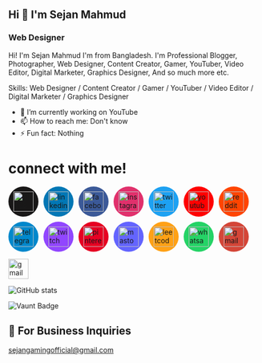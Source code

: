 ## Hi 👋 I'm Sejan Mahmud 
### Web Designer

Hi! I'm Sejan Mahmud I'm from Bangladesh. I'm Professional Blogger, Photographer, Web Designer, Content Creator, Gamer, YouTuber, Video Editor, Digital Marketer, Graphics Designer, And so much more etc.

Skills: Web Designer / Content Creator / Gamer / YouTuber / Video Editor / Digital Marketer / Graphics Designer

- 🔭 I’m currently working on YouTube 
- 📫 How to reach me: Don't know 
- ⚡ Fun fact: Nothing 

# connect with me!

<div style="display: flex; flex-wrap: wrap; gap: 10px;">
  <a href="https://github.com/Sejanmahmudofficial" target="_blank" style="border-radius: 50%; background-color: #181717; padding: 10px;">
    <img src="https://cdn.jsdelivr.net/npm/simple-icons@3.0.1/icons/github.svg" width="40" height="40" alt="github logo" />
  </a>
  <a href="https://www.linkedin.com/in/sejanmahmudofficial/" target="_blank" style="border-radius: 50%; background-color: #0077b5; padding: 10px;">
    <img src="https://cdn.jsdelivr.net/npm/simple-icons@3.0.1/icons/linkedin.svg" width="40" height="40" alt="linkedin logo" />
  </a>
  <a href="https://www.facebook.com/SejanMahmudOfficial" target="_blank" style="border-radius: 50%; background-color: #3b5998; padding: 10px;">
    <img src="https://cdn.jsdelivr.net/npm/simple-icons@3.0.1/icons/facebook.svg" width="40" height="40" alt="facebook logo" />
  </a>
  <a href="https://www.instagram.com/sejan__mahmud/" target="_blank" style="border-radius: 50%; background-color: #E1306C; padding: 10px;">
    <img src="https://cdn.jsdelivr.net/npm/simple-icons@3.0.1/icons/instagram.svg" width="40" height="40" alt="instagram logo" />
  </a>
  <a href="https://twitter.com/Sejan__Mahmud" target="_blank" style="border-radius: 50%; background-color: #1DA1F2; padding: 10px;">
    <img src="https://cdn.jsdelivr.net/npm/simple-icons@3.0.1/icons/twitter.svg" width="40" height="40" alt="twitter logo" />
  </a>
  <a href="https://youtube.com/@sejan_gaming_official?si=JtscGk7KtbdYDylo" target="_blank" style="border-radius: 50%; background-color: #FF0000; padding: 10px;">
    <img src="https://cdn.jsdelivr.net/npm/simple-icons@3.0.1/icons/youtube.svg" width="40" height="40" alt="youtube logo" />
  </a>
  <a href="https://www.reddit.com/user/Sejan__Mahmud" target="_blank" style="border-radius: 50%; background-color: #FF4500; padding: 10px;">
    <img src="https://cdn.jsdelivr.net/npm/simple-icons@3.0.1/icons/reddit.svg" width="40" height="40" alt="reddit logo" />
  </a>
  <a href="http://t.me/Sejan_Mahmud" target="_blank" style="border-radius: 50%; background-color: #0088cc; padding: 10px;">
    <img src="https://cdn.jsdelivr.net/npm/simple-icons@3.0.1/icons/telegram.svg" width="40" height="40" alt="telegram logo" />
  </a>
  <a href="https://twitch.tv/sejanmahmud" target="_blank" style="border-radius: 50%; background-color: #9146FF; padding: 10px;">
    <img src="https://cdn.jsdelivr.net/npm/simple-icons@3.0.1/icons/twitch.svg" width="40" height="40" alt="twitch logo" />
  </a>
  <a href="https://Pinterest.com/Sejan_Mahmud" target="_blank" style="border-radius: 50%; background-color: #E60023; padding: 10px;">
    <img src="https://cdn.jsdelivr.net/npm/simple-icons@3.0.1/icons/pinterest.svg" width="40" height="40" alt="pinterest logo" />
  </a>
  <a href="https://mastodon.social/@SejanMahmud" target="_blank" style="border-radius: 50%; background-color: #6364FF; padding: 10px;">
    <img src="https://cdn.jsdelivr.net/npm/simple-icons@3.0.1/icons/mastodon.svg" width="40" height="40" alt="mastodon logo" />
  </a>
  <a href="https://leetcode.com/SejanMahmud" target="_blank" style="border-radius: 50%; background-color: #FFA116; padding: 10px;">
    <img src="https://cdn.jsdelivr.net/npm/simple-icons@3.0.1/icons/leetcode.svg" width="40" height="40" alt="leetcode logo" />
  </a>
  <a href="https://wa.me/8801892063187" target="_blank" style="border-radius: 50%; background-color: #25D366; padding: 10px;">
    <img src="https://cdn.jsdelivr.net/npm/simple-icons@3.0.1/icons/whatsapp.svg" width="40" height="40" alt="whatsapp logo" />
  </a>
  <a href="mailto:sejangamingofficial@gmail.com" target="_blank" style="border-radius: 50%; background-color: #D44638; padding: 10px;">
    <img src="https://cdn.jsdelivr.net/npm/simple-icons@3.0.1/icons/gmail.svg" width="40" height="40" alt="gmail logo" />
  </a>
</div>

[<img src='https://cdn.jsdelivr.net/npm/simple-icons@3.0.1/icons/gmail.svg' alt='gmail' height='40'>](sejangamingofficial@gmail.com )  

![GitHub stats](https://github-readme-stats.vercel.app/api?username=Sejanmahmudofficial&show_icons=true&count_private=true)  

![Vaunt Badge](https://api.vaunt.dev/v1/github/entities/Sejanmahmudofficial/contributions?format=svg&private=true)  

## 📧 For Business Inquiries
sejangamingofficial@gmail.com
